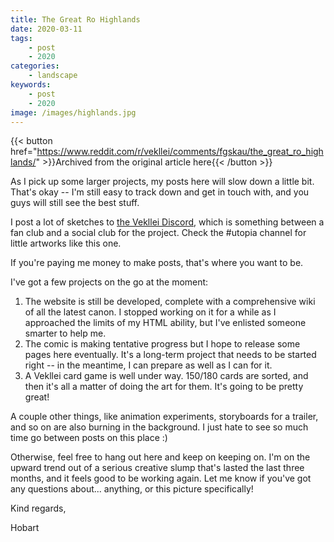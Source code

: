 ```yaml
---
title: The Great Ro Highlands
date: 2020-03-11
tags:
    - post
    - 2020
categories:
    - landscape
keywords:
    - post
    - 2020
image: /images/highlands.jpg
---
```

{{< button href="https://www.reddit.com/r/vekllei/comments/fgskau/the_great_ro_highlands/" >}}Archived from the original article here{{< /button >}}

As I pick up some larger projects, my posts here will slow down a little bit. That's okay -- I'm still easy to track down and get in touch with, and you guys will still see the best stuff.

I post a lot of sketches to [the Vekllei Discord](https://discord.gg/dCE6vSU), which is something between a fan club and a social club for the project. Check the #utopia channel for little artworks like this one.

If you're paying me money to make posts, that's where you want to be.

I've got a few projects on the go at the moment:

1. The website is still be developed, complete with a comprehensive wiki of all the latest canon. I stopped working on it for a while as I approached the limits of my HTML ability, but I've enlisted someone smarter to help me.
2. The comic is making tentative progress but I hope to release some pages here eventually. It's a long-term project that needs to be started right -- in the meantime, I can prepare as well as I can for it.
3. A Vekllei card game is well under way. 150/180 cards are sorted, and then it's all a matter of doing the art for them. It's going to be pretty great!

A couple other things, like animation experiments, storyboards for a trailer, and so on are also burning in the background. I just hate to see so much time go between posts on this place :)

Otherwise, feel free to hang out here and keep on keeping on. I'm on the upward trend out of a serious creative slump that's lasted the last three months, and it feels good to be working again. Let me know if you've got any questions about... anything, or this picture specifically!

Kind regards,

Hobart
